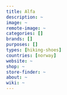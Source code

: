 ```yaml
---
title: Alfa
description: ~
image: ~
remote-image: ~
categories: []
brands: []
purposes: []
types: [hiking-shoes]
countries: [norway]
website: ~
shop: ~
store-finder: ~
about: ~
wiki: ~
---
```

